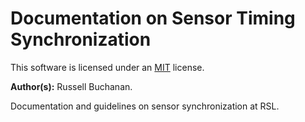 # Documentation on Sensor Timing Synchronization

This software is licensed under an [MIT](LICENSE) license.

**Author(s):** Russell Buchanan.

Documentation and guidelines on sensor synchronization at RSL.